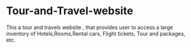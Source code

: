 # Tour-and-Travel-website
This a tour and travels website , that provides user to access a large inventory of Hotels,Rooms,Rental cars, Flight tickets, Tour and packages, etc.
